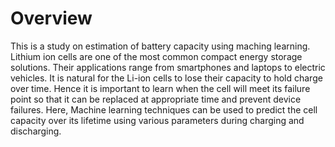 # Overview

This is a study on estimation of battery capacity using maching learning. Lithium ion cells are one of the most common compact energy storage solutions. Their applications range from smartphones and laptops to electric vehicles. It is natural for the Li-ion cells to lose their capacity to hold charge over time. Hence it is important to learn when the cell will meet its failure point so that it can be replaced at appropriate time and prevent device failures. Here, Machine learning techniques can be used to predict the cell capacity over its lifetime using various parameters during charging and discharging.
